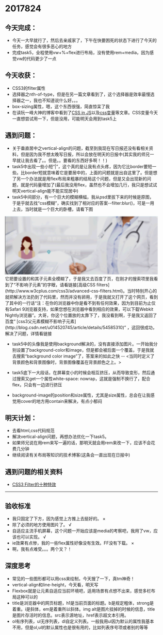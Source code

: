 2017824
==
## 今天完成：
- 今天一大早就行了，然后去亲戚家了，下午在快要困死的状态下进行了今天的任务，感觉会有很多恶心的地方
- 完成task5，全程使用vw+%+flex进行布局，没有使用rem+media，因为感觉vw的代码更少了一点

## 今天收获：
- CSS3的filter属性
- 选择器之nth-of-type，但是在另一篇文章看到了，这个选择器是效率最慢选择器之一，我也不知道说什么好。。。
- box-sizing属性，嗯，这个东西很强，简直惊呆了我
- 在读阮一峰大神的博客中看到了[CSS in JS](http://www.ruanyifeng.com/blog/2017/04/css_in_js.html)以及[css变量](http://www.ruanyifeng.com/blog/2017/05/css-variables.html)等文章。CSS变量今天一直想尝试用一下，但是没用，可能明天会用到task5上


## 遇到问题：
- 关于垂直居中之vertical-align的问题，截至到我现在写日报还没有看相关资料，但是因为我不想太晚写日报，所以会放在明天的日报中(其实我的师兄一早就让我去看了。。但是。。要看的东西好多啊！！)
- task5中出现一些小短“|”，这个真的是让我有点头疼，因为它比border要短一些。比border短就意味着它是要居中的，上面的问题就是出自这里了。但是想了另一个办法就是用flex布局来粗暴的结局这个问题，但是又会出现新的问题，就是代码量增加了(最后我没用flex，虽然也不会增加几行，我只是想试试明天vertical-align能不能实现居中)
- task5中间部分，有一个巨大的模糊横幅，我从psd里拔下来的时候是原图，于是乎就去找“css模糊”，确实找到了相对应的答案--filter:blur()，可是一用上去，当时就是一个巨大的卧槽，请看下图

<img src="img/blur.png">
它把要设置的和其子元素全模糊了，于是我又去百度了页，在刚才的搜索项里我看到了“不影响子元素”的字眼，请看链接[高级CSS filters](http://www.w3cplus.com/css3/advanced-css-filters.html)。当时特别开心的就把解决方法扔到了代码里，然而并没有卵用，于是我就又打开了这个网页，看到了其中的一行话“注：在你的浏览器中你是看不到有任何效果，因为到目前为止仅有Safari 9浏览器支持，如果您想在浏览器中看到相应的效果，可以下载Webkit Nightly浏览器”。大哥，你这个位置放的太靠下了，我没看到啊，于是我又返回了百度“
[css3父元素模糊不影响子元素](http://blog.csdn.net/u014520745/article/details/54585310)” ，这回很成功，解决了问题，详情看链接

- task5中的头像我是使用background解决的，没有直接添加图片。一开始我分别设置了background-color和image，但是都会被后面一个覆盖，于是我就去搜索“background color image”了，答案来的如此之快 -- <当同时定义了背景颜色和背景图像时，背景图像覆盖在背景颜色之上。>

- task5底下一大段话，在屏幕变小的时候会相互挤压，从而导致变形，然后通过搜索又get一个属性white-space: nowrap，这就是强制不换行了，配合flex，只会有一边进行挤压

- background-image的position和size属性，尤其是size属性，总会在让我感觉用cover的地方用contain来解决，有点小郁闷

## 明天计划：
- 去看html,css代码规范
- 解决vertical-align问题，再想办法优化一下task5。
- 如果师兄说在用rem来写一遍的话，那明天就会用rem来改一下，应该不会花费几分钟
- 继续阅读有关布局等知识的技术博客(这条会一直出现在日报中)



## 遇到问题的相关资料

  + [CSS3 Filter的十种特效](http://www.w3cplus.com/css3/ten-effects-with-css3-filter)


-----
## 验收标准
- 我只固定了下方，因为感觉上方推上去挺好的。 ×
- 除了必须的地方使用图片了。 √
- 自适应主流手机屏幕，这个问题一开始应该是media的考察吧，我用了vw，应该也可以实现。 √
- ie效果有点惨，我的一些flex属性好像没有生效。FF没有下载。 ×
- 啊，我有点难受。。。两个叉？！

## 深度思考
- 常见的一些图形都可以用css来绘制，今天搜了一下，真tm神奇！
- vertical-align和line-height，今天看，明天写
- Flexbox就是让元素自适应当前环境吧，适用场景有点想不出来，感觉多栏布局这种可以的
- title是浏览器中的网页标题，h1是当前页面的标题。b是规定粗体，strong是着重。i是斜体，em是着重所以斜体。img alt是图片挂掉的时候的信息，title是图片存活时的信息。src表示源地址，href表示超文本引用。
- ol有序列表，ul无序列表，dl自定义列表。一般我用ul因为默认的属性我基本不用，但是ol,ul的默认属性也是很有用的，比如列表序号项或者别的等等
